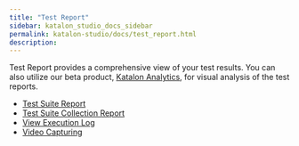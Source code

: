 ```yaml
---
title: "Test Report" 
sidebar: katalon_studio_docs_sidebar
permalink: katalon-studio/docs/test_report.html 
description: 
---
```

Test Report provides a comprehensive view of your test results. You can also utilize our beta product, [Katalon Analytics](https://docs.katalon.com/display/KD/Katalon+Analytics+%28Beta%29+Integration), for visual analysis of the test reports. 

*   [Test Suite Report](/display/KD/Test+Suite+Report)
*   [Test Suite Collection Report](/display/KD/Test+Suite+Collection+Report)
*   [View Execution Log](/display/KD/View+Execution+Log)
*   [Video Capturing](/display/KD/Video+Capturing)